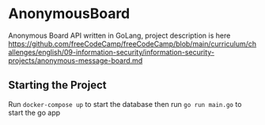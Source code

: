 # AnonymousBoard
Anonymous Board API written in GoLang, project description is here https://github.com/freeCodeCamp/freeCodeCamp/blob/main/curriculum/challenges/english/09-information-security/information-security-projects/anonymous-message-board.md


## Starting the Project
Run `docker-compose up` to start the database then run `go run main.go` to start the go app
